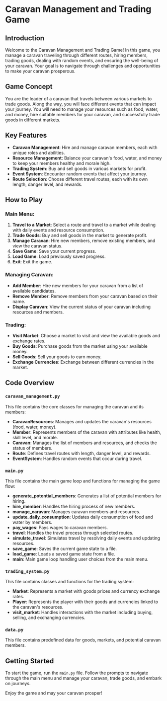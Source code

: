 # Caravan Management and Trading Game

## Introduction

Welcome to the Caravan Management and Trading Game! In this game, you manage a caravan traveling through different routes, hiring members, trading goods, dealing with random events, and ensuring the well-being of your caravan. Your goal is to navigate through challenges and opportunities to make your caravan prosperous.

## Game Concept

You are the leader of a caravan that travels between various markets to trade goods. Along the way, you will face different events that can impact your journey. You will need to manage your resources such as food, water, and money, hire suitable members for your caravan, and successfully trade goods in different markets.

## Key Features

- **Caravan Management**: Hire and manage caravan members, each with unique roles and abilities.
- **Resource Management**: Balance your caravan's food, water, and money to keep your members healthy and morale high.
- **Trading System**: Buy and sell goods in various markets for profit.
- **Event System**: Encounter random events that affect your journey.
- **Route Selection**: Choose different travel routes, each with its own length, danger level, and rewards.

## How to Play

### Main Menu:

1. **Travel to a Market**: Select a route and travel to a market while dealing with daily events and resource consumption.
2. **Trade Goods**: Buy and sell goods in the market to generate profit.
3. **Manage Caravan**: Hire new members, remove existing members, and view the caravan status.
4. **Save Game**: Save your current progress.
5. **Load Game**: Load previously saved progress.
6. **Exit**: Exit the game.

### Managing Caravan:

- **Add Member**: Hire new members for your caravan from a list of available candidates.
- **Remove Member**: Remove members from your caravan based on their name.
- **Display Caravan**: View the current status of your caravan including resources and members.

### Trading:

- **Visit Market**: Choose a market to visit and view the available goods and exchange rates.
- **Buy Goods**: Purchase goods from the market using your available money.
- **Sell Goods**: Sell your goods to earn money.
- **Exchange Currencies**: Exchange between different currencies in the market.

## Code Overview

### `caravan_management.py`

This file contains the core classes for managing the caravan and its members:

- **CaravanResources**: Manages and updates the caravan's resources (food, water, money).
- **Member**: Represents members of the caravan with attributes like health, skill level, and morale.
- **Caravan**: Manages the list of members and resources, and checks the status of members.
- **Route**: Defines travel routes with length, danger level, and rewards.
- **EventSystem**: Handles random events that occur during travel.

### `main.py`

This file contains the main game loop and functions for managing the game flow:

- **generate_potential_members**: Generates a list of potential members for hiring.
- **hire_member**: Handles the hiring process of new members.
- **manage_caravan**: Manages caravan members and resources.
- **update_daily_consumption**: Updates daily consumption of food and water by members.
- **pay_wages**: Pays wages to caravan members.
- **travel**: Handles the travel process through selected routes.
- **simulate_travel**: Simulates travel by resolving daily events and updating resources.
- **save_game**: Saves the current game state to a file.
- **load_game**: Loads a saved game state from a file.
- **main**: Main game loop handling user choices from the main menu.

### `trading_system.py`

This file contains classes and functions for the trading system:

- **Market**: Represents a market with goods prices and currency exchange rates.
- **Player**: Represents the player with their goods and currencies linked to the caravan's resources.
- **visit_market**: Handles interactions with the market including buying, selling, and exchanging currencies.

### `data.py`

This file contains predefined data for goods, markets, and potential caravan members.

## Getting Started

To start the game, run the `main.py` file. Follow the prompts to navigate through the main menu and manage your caravan, trade goods, and embark on journeys.

Enjoy the game and may your caravan prosper!
